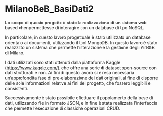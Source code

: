 # MilanoBeB_BasiDati2

Lo scopo di questo progetto è stato la realizzazione di un sistema web-based chenpermettesse di interagire con un database di tipo NoSQL.

In particolare, in questo lavoro progettuale è stato utilizzato un database orientato ai documenti, utilizzando il tool MongoDB. In questo lavoro è stato realizzato un sistema che permette l’interazione e la gestione degli AirB&B di Milano.

I dati utilizzati sono stati ottenuti dalla piattaforma Kaggle (https://www.kaggle.com/), che offre una serie di dataset open-source con dati strutturati e non. Ai fini di questo lavoro si è resa necessaria un’approfondita fase di pre-elaborazione dei dati originali, al fine di disporre delle sole informazioni relative ai fini del progetto, che fossero leggibili e consistenti.

Successivamente è stato possibile effettuare il popolamento della base di dati, utilizzando file in formato JSON, e in fine è stata realizzata l’interfaccia che permette l’esecuzione di classiche operazioni CRUD.
